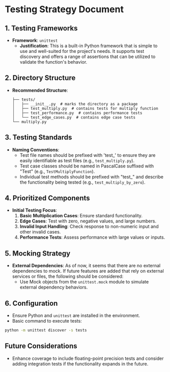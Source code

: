 # Testing Strategy Document

## 1. Testing Frameworks
- **Framework**: `unittest`
  - **Justification**: This is a built-in Python framework that is simple to use and well-suited for the project's needs. It supports test discovery and offers a range of assertions that can be utilized to validate the function's behavior.

## 2. Directory Structure
- **Recommended Structure**:
  ```
  ├── tests/
  │   ├── __init__.py  # marks the directory as a package
  │   ├── test_multiply.py  # contains tests for multiply function
  │   ├── test_performance.py  # contains performance tests
  │   └── test_edge_cases.py  # contains edge case tests
  └── multiply.py
  ```

## 3. Testing Standards
- **Naming Conventions**: 
  - Test file names should be prefixed with 'test_' to ensure they are easily identifiable as test files (e.g., `test_multiply.py`).
  - Test case classes should be named in PascalCase suffixed with "Test" (e.g., `TestMultiplyFunction`).
  - Individual test methods should be prefixed with "test_" and describe the functionality being tested (e.g., `test_multiply_by_zero`).

## 4. Prioritized Components
- **Initial Testing Focus**:
  1. **Basic Multiplication Cases**: Ensure standard functionality.
  2. **Edge Cases**: Test with zero, negative values, and large numbers.
  3. **Invalid Input Handling**: Check response to non-numeric input and other invalid cases.
  4. **Performance Tests**: Assess performance with large values or inputs.

## 5. Mocking Strategy
- **External Dependencies**: As of now, it seems that there are no external dependencies to mock. If future features are added that rely on external services or files, the following should be considered:
  - Use Mock objects from the `unittest.mock` module to simulate external dependency behaviors.

## 6. Configuration
- Ensure Python and `unittest` are installed in the environment.
- Basic command to execute tests:
```bash
python -m unittest discover -s tests
```

## Future Considerations
- Enhance coverage to include floating-point precision tests and consider adding integration tests if the functionality expands in the future.